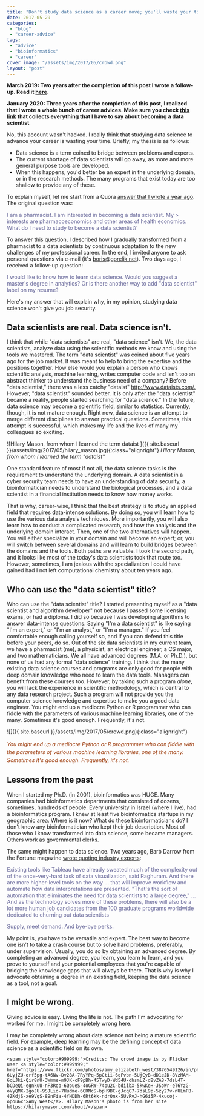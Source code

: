 ```yaml
---
title: "Don't study data science as a career move; you'll waste your time!"
date: 2017-05-29
categories: 
 - "blog"
 - "career-advice"
tags: 
 - "advice"
 - "bioinformatics"
 - "career"
cover_image: "/assets/img/2017/05/crowd.png"
layout: "post"
---
```


**March 2019: Two years after the completion of this post I wrote a follow-up. Read it [here](https://gorelik.net/2019/03/07/the-data-science-umbrella-or-should-you-study-data-science-as-a-career-move-the-2019-edition/).**

**January 2020: Three years after the completion of this post, I realized that I wrote a whole bunch of career advices. Make sure you check [this link](https://gorelik.net/category/career-advice/) that collects everything that I have to say about becoming a  data scientist**

No, this account wasn't hacked. I really think that studying data science to advance your career is wasting your time. Briefly, my thesis is as follows:

* Data science is a term coined to bridge between problems and experts.
* The current shortage of data scientists will go away, as more and more general purpose tools are developed.
* When this happens, you'd better be an expert in the underlying domain, or in the research methods. The many programs that exist today are too shallow to provide any of these.


To explain myself, let me start from a Quora [answer that I wrote a year ago](https://www.quora.com/I-am-a-pharmacist-I-am-interested-in-becoming-a-data-scientist-My-interests-are-pharmacoeconomics-and-other-areas-of-health-economics-What-do-I-need-to-study-to-become-a-data-scientist/answer/Boris-Gorelik). The original question was:

<span style="color:#666699;">I am a pharmacist. I am interested in becoming a data scientist. My &gt; interests are pharmacoeconomics and other areas of health economics. What do I need to study to become a data scientist?</span>

To answer this question, I described how I gradually transformed from a pharmacist to a data scientists by continuous adaptation to the new challenges of my professional career. In the end, I invited anyone to ask personal questions via e-mail (it's <boris@gorelik.net>). Two days ago, I received a follow-up question:

<span style="color:#666699;">I would like to know how to learn data science. Would you suggest a master's degree in analytics? Or is there another way to add "data scientist" label on my resume?</span>

Here's my answer that will explain why, in my opinion, studying data science won't give you job security.

## Data scientists are real. Data science isn't.

I think that while "data scientists" are real, "data science" isn't. We, the data scientists, analyze data using the scientific methods we know and using the tools we mastered. The term "data scientist" was coined about five years ago for the job market. It was meant to help to bring the expertise and the positions together. How else would you explain a person who knows scientific analysis, machine learning, writes computer code and isn't too an abstract thinker to understand the business need of a company? Before "data scientist," there was a less catchy "dataist" <http://www.dataists.com/.> However, "data scientist" sounded better. It is only after the "data scientist" became a reality, people started searching for "data science." In the future, data science may become a scientific field, similar to statistics. Currently, though, it is not mature enough. Right now, data science is an attempt to merge different disciplines to answer practical questions. Sometimes, this attempt is successful, which makes my life and the lives of many my colleagues so exciting.

![Hilary Mason, from whom I learned the term dataist ]({{ site.baseurl }}/assets/img/2017/05/hilary_mason.jpg){:class="alignright"}
*Hilary Mason, from whom I learned the term "dataist"*

One standard feature of most if not all, the data science tasks is the requirement to understand the underlying domain. A data scientist in a cyber security team needs to have an understanding of data security, a bioinformatician needs to understand the biological processes, and a data scientist in a financial institution needs to know how money works.

That is why, career-wise, I think that the best strategy is to study an applied field that requires data-intense solutions. By doing so, you will learn how to use the various data analysis techniques. More importantly, you will also learn how to conduct a complicated research, and how the analysis and the underlying domain interact. Then, one of the two alternatives will happen. You will either specialize in your domain and will become an expert; or, you will switch between several domains and will learn to build bridges between the domains and the tools. Both paths are valuable. I took the second path, and it looks like most of the today's data scientists took that route too. However, sometimes, I am jealous with the specialization I could have gained had I not left computational chemistry about ten years ago.

## Who can use the "data scientist" title?

Who can use the "data scientist" title? I started presenting myself as a "data scientist and algorithm developer" not because I passed some licensing exams, or had a diploma. I did so because I was developing algorithms to answer data-intense questions. Saying "I'm a data scientist" is like saying "I'm an expert," or "I'm an analyst," or "I'm a manager." If you feel comfortable enough calling yourself so, and if you can defend this title before your peers, do so. Out of the six data scientists in my current team, we have a pharmacist (me), a physicist, an electrical engineer, a CS major, and two mathematicians. We all have advanced degrees (M.A. or Ph.D.), but none of us had any formal "data science" training. I think that the many existing data science courses and programs are only good for people with deep domain knowledge who need to learn the data tools. Managers can benefit from these courses too. However, by taking such a program *alone*, you will lack the experience in scientific methodology, which is central to any data research project. Such a program will not provide you the computer science knowledge and expertise to make you a good data engineer. You might end up a mediocre Python or R programmer who can fiddle with the parameters of various machine learning libraries, one of the many. Sometimes it's good enough. Frequently, it's not.

![]({{ site.baseurl }}/assets/img/2017/05/crowd.png){:class="alignright"}

<span style="line-height:1.5;"><span style="color:#993300;"><em>You might end up a mediocre Python or R programmer who can fiddle with the parameters of various machine learning libraries, one of the many. Sometimes it's good enough. Frequently, it's not.</em></span></span>

## Lessons from the past

When I started my Ph.D. (in 2001), bioinformatics was HUGE. Many companies had bioinformatics departments that consisted of dozens, sometimes, hundreds of people. Every university in Israel (where I live), had a bioinformatics program. I knew at least five bioinformatics startups in my geographic area. Where is it now? What do these bioinformaticians do? I don't know any bioinformatician who kept their job description. Most of those who I know transformed into data science, some became managers. Others work as governmental clerks.

The same might happen to data science. Two years ago, Barb Darrow from the Fortune magazine [wrote quoting industry experts](http://fortune.com/2015/05/21/data-science-white-hot/):

<span style="color:#666699;">Existing tools like Tableau have already sweated much of the complexity out of the once-very-hard task of data visualization, said Raghuram. And there are more higher-level tools on the way ... that will improve workflow and automate how data interpretations are presented. "That's the sort of automation that eliminates the need for data scientists to a large degree," ... </span><span style="color:#666699;">And as the technology solves more of these problems, there will also be a lot more human job candidates from the 100 graduate programs worldwide dedicated to churning out data scientists</span>

<span style="color:#666699;">Supply, meet demand. And bye-bye perks.</span>

My point is, you have to be versatile and expert. The best way to become one isn't to take a crash course but to solve hard problems, preferably, under supervision. Usually, you do so by obtaining an advanced degree. By completing an advanced degree, you learn, you learn to learn, and you prove to yourself and your potential employees that you're capable of bridging the knowledge gaps that will always be there. That is why is why I advocate obtaining a degree in an existing field, keeping the data science as a tool, not a goal.

## I might be wrong.

Giving advice is easy. Living the life is not. The path I'm advocating for worked for me. I might be completely wrong here.

I may be completely wrong about data science not being a mature scientific field. For example, deep learning may be the defining concept of data science as a scientific field on its own.

    <span style="color:#999999;">Credits: The crowd image is by Flicker user <a style="color:#999999;" href="https://www.flickr.com/photos/amy_elizabeth_west/3876549126/in/photolist-6UyjZU-orf5pg-tA6Nv-Dv28A-7RyYPq-5pCtii-6qFvbn-5UjCyB-dD1eJD-8VzMAM-6qLJkL-Qir8nU-3Wmme-m9JK-cF9pBh-45TwyD-Wd54U-dhsmLZ-dBvZA8-7dsL4T-bCDeQi-egnkuU-nP3Rob-6QpueS-4oGRW-74pu2C-bdiibX-5kwKeH-JSoWr-eT6YzG-oVyQMX-2goJU-9SJLio-7Hudme-6GRNcS-bpH9BC-gJcqG7-7dsL9p-5zy27v-nULmFB-4ZKdjS-xe9VqS-89nFia-4YHDDh-6Rt6kk-ndrQnx-5UvRvJ-hG6i5P-4xucoj-opou6x">Amy West</a>. Hilary Mason's photo is from her site https://hilarymason.com/about/</span>
